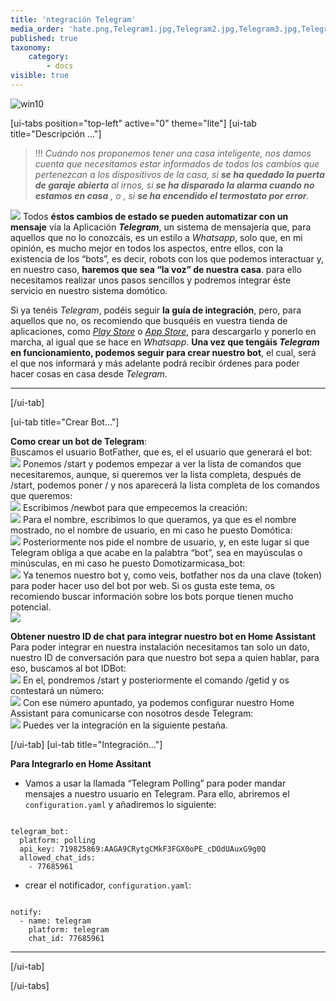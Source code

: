```yaml
---
title: 'ntegración Telegram'
media_order: 'hate.png,Telegram1.jpg,Telegram2.jpg,Telegram3.jpg,Telegram5.jpg,Telegram4.jpg,Telegram6.jpg,Telegram7.jpg,Telegram8.jpg'
published: true
taxonomy:
    category:
        - docs
visible: true
---
```


![win10](image://os-compat.png)

[ui-tabs position="top-left" active="0" theme="lite"]
[ui-tab title="Descripción ..."]

> !!! _Cuándo nos proponemos tener una casa inteligente, nos damos cuenta que necesitamos estar informados de todos los cambios que pertenezcan a los dispositivos de la casa, si **se ha quedado la puerta de garaje abierta** al irnos, si **se  ha disparado la alarma cuando no estamos en casa** , o , si **se ha encendido el termostato por error**._

![](hate.png)
Todos **éstos cambios de estado se pueden automatizar con un mensaje** vía la Aplicación **_Telegram_**, un sistema de mensajería que, para aquellos que no lo conozcáis, es un estilo a _Whatsapp_, solo que, en mi opinión, es mucho mejor en todos los aspectos, entre ellos, con la existencia de los “bots”, es decir, robots con los que podemos interactuar y, en nuestro caso, **haremos que sea “la voz” de nuestra casa**. para ello necesitamos realizar unos pasos sencillos y podremos integrar éste servicio en nuestro sistema domótico. 


Si ya tenéis _Telegram_, podéis seguir **la guía de integración**, pero, para aquellos que no, os recomiendo que busquéis en vuestra tienda de aplicaciones, como _[Play Store](http://bit.ly/2VDrYay)_ o _[App Store](https://apple.co/30kq8u1)_, para descargarlo y ponerlo en marcha, al igual que se hace en _Whatsapp_. **Una vez que tengáis _Telegram_ en funcionamiento, podemos seguir para crear nuestro bot**, el cual, será el que nos informará y más adelante podrá recibir órdenes para poder hacer cosas en casa desde _Telegram_.

---

[/ui-tab]

[ui-tab title="Crear Bot..."]

**Como crear un bot de Telegram**:<br />
Buscamos el usuario BotFather, que es, el el usuario que generará el bot:<br />
![](Telegram1.jpg)
Ponemos /start y podemos empezar a ver la lista de comandos que necesitaremos, aunque, si queremos ver la lista completa, después de /start, podemos poner / y nos aparecerá la lista completa de los comandos que queremos:<br />
![](Telegram2.jpg)
Escribimos /newbot para que empecemos la creación:<br />
![](Telegram3.jpg)
Para el nombre, escribimos lo que queramos, ya que es el nombre mostrado, no el nombre de usuario, en mi caso he puesto Domótica:<br />
![](Telegram4.jpg)
Posteriormente nos pide el nombre de usuario, y, en este lugar si que Telegram obliga a que acabe en la palabtra “bot”, sea en mayúsculas o minúsculas, en mi caso he puesto Domotizarmicasa_bot:<br />
![](Telegram5.jpg)
Ya tenemos nuestro bot y, como veis, botfather nos da una clave (token) para poder hacer uso del bot por web. Si os gusta este tema, os recomiendo buscar información sobre los bots porque tienen mucho potencial.<br />
![](Telegram6.jpg)

**Obtener nuestro ID de chat para integrar nuestro bot en Home Assistant**<br />
Para poder integrar en nuestra instalación necesitamos tan solo un dato, nuestro ID de conversación para que nuestro bot sepa a quien hablar, para eso, buscamos al bot IDBot:<br />
![](Telegram7.jpg)
En el, pondremos /start y posteriormente el comando /getid y os contestará un número:<br />
![](Telegram8.jpg)
Con ese número apuntado, ya podemos configurar nuestro Home Assistant para comunicarse con nosotros desde Telegram:<br />
![](Telegram9.jpg)
Puedes ver la integración en la siguiente pestaña.<br />





[/ui-tab]
[ui-tab title="Integración..."]

**Para Integrarlo en Home Assitant**<br />
+ Vamos a usar la llamada “Telegram Polling” para poder mandar mensajes a nuestro usuario en Telegram. Para ello, abriremos el `configuration.yaml` y añadiremos lo siguiente:<br />

```text

telegram_bot:
  platform: polling
  api_key: 719825869:AAGA9CRytgCMkF3FGX0oPE_cDOdUAuxG9g0Q
  allowed_chat_ids:
    - 77685961    

```
+ crear el notificador, `configuration.yaml`:

```text

notify:
  - name: telegram
    platform: telegram
    chat_id: 77685961 

```
---

[/ui-tab]

[/ui-tabs]